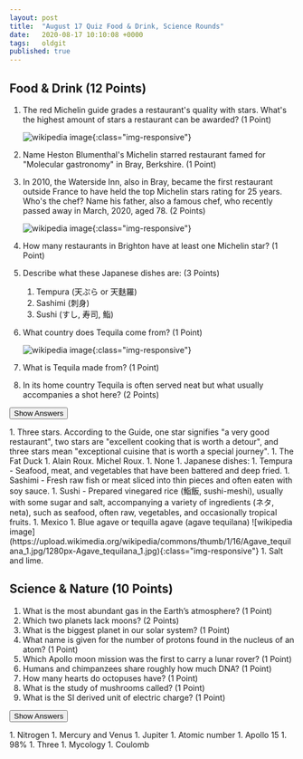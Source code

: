 ```yaml
---
layout: post
title:  "August 17 Quiz Food & Drink, Science Rounds"
date:   2020-08-17 10:10:08 +0000
tags:   oldgit
published: true
---
```


## Food & Drink (12 Points)

 1. The red Michelin guide grades a restaurant's quality with stars.
 What's the highest amount of stars a restaurant can be awarded? (1 Point)

    ![wikipedia image](https://upload.wikimedia.org/wikipedia/en/6/60/Michelin_nyc_2006.jpg){:class="img-responsive"}

 1. Name Heston Blumenthal's Michelin starred restaurant famed for "Molecular gastronomy" in Bray, Berkshire. (1 Point)
 1. In 2010, the Waterside Inn, also in Bray, became the first restaurant outside France
 to have held the top Michelin stars rating for 25 years. Who's the chef?
 Name his father, also a famous chef, who recently passed away in March, 2020, aged 78. (2 Points)

    ![wikipedia image](https://upload.wikimedia.org/wikipedia/commons/thumb/d/d3/Waterside_Inn%2C_Bray%2C_Berkshire_%28Nancy%29.JPG/800px-Waterside_Inn%2C_Bray%2C_Berkshire_%28Nancy%29.JPG){:class="img-responsive"}

 1. How many restaurants in Brighton have at least one Michelin star? (1 Point)
 1. Describe what these Japanese dishes are: (3 Points)
    1. Tempura (天ぷら or 天麩羅)
    1. Sashimi (刺身)
    1. Sushi (すし, 寿司, 鮨)
 1. What country does Tequila come from? (1 Point)

    ![wikipedia image](https://upload.wikimedia.org/wikipedia/commons/thumb/a/a3/TequilaFermentationVatMuseum.JPG/800px-TequilaFermentationVatMuseum.JPG){:class="img-responsive"}

 1. What is Tequila made from? (1 Point)
 1. In its home country Tequila is often served neat but what usually accompanies a shot here? (2 Points)

<!-- markdownlint-disable -->
<button class="answer-button">Show Answers</button>
<div class="hide" markdown="1">
<!-- markdownlint-restore -->
1. Three stars. According to the Guide, one star signifies "a very good restaurant",
   two stars are "excellent cooking that is worth a detour", and three stars mean
   "exceptional cuisine that is worth a special journey".
1. The Fat Duck
1. Alain Roux. Michel Roux.
1. None
1. Japanese dishes:
   1. Tempura - Seafood, meat, and vegetables that have been battered and deep fried.
   1. Sashimi - Fresh raw fish or meat sliced into thin pieces and often eaten with soy sauce.
   1. Sushi - Prepared vinegared rice (鮨飯, sushi-meshi), usually with some sugar and salt,
   accompanying a variety of ingredients (ネタ, neta), such as seafood, often raw,
   vegetables, and occasionally tropical fruits.
1. Mexico
1. Blue agave or tequilla agave (agave tequilana)
   ![wikipedia image](https://upload.wikimedia.org/wikipedia/commons/thumb/1/16/Agave_tequilana_1.jpg/1280px-Agave_tequilana_1.jpg){:class="img-responsive"}
1. Salt and lime.
<!-- markdownlint-disable -->
</div>
<!-- markdownlint-restore -->

## Science & Nature (10 Points)

1. What is the most abundant gas in the Earth’s atmosphere? (1 Point)
1. Which two planets lack moons? (2 Points)
1. What is the biggest planet in our solar system? (1 Point)
1. What name is given for the number of protons found in the nucleus of an atom? (1 Point)
1. Which Apollo moon mission was the first to carry a lunar rover? (1 Point)
1. Humans and chimpanzees share roughly how much DNA? (1 Point)
1. How many hearts do octopuses have? (1 Point)
1. What is the study of mushrooms called? (1 Point)
1. What is the SI derived unit of electric charge? (1 Point)

<!-- markdownlint-disable -->
<button class="answer-button">Show Answers</button>
<div class="hide" markdown="1">
<!-- markdownlint-restore -->
1. Nitrogen
1. Mercury and Venus
1. Jupiter
1. Atomic number
1. Apollo 15
1. 98%
1. Three
1. Mycology
1. Coulomb
<!-- markdownlint-disable -->
</div>
<!-- markdownlint-restore -->

